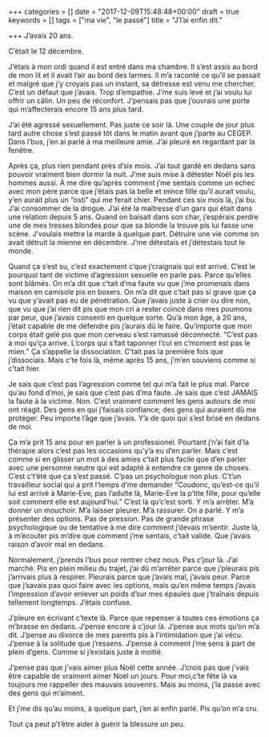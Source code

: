 +++
categories = []
date = "2017-12-09T15:48:48+00:00"
draft = true
keywords = []
tags = ["ma vie", "le passé"]
title = "J’l’ai enfin dit."

+++
J’avais 20 ans. 

C’était le 12 décembre. 

J’étais à mon ordi quand il est entré dans ma chambre. Il s’est assis au bord de mon lit et il avait l’air au bord des larmes. Il m’a raconté ce qu’il se passait et malgré que j’y croyais pas un instant, sa détresse est venu me chercher. C’est un défaut que j’avais. Trop d’empathie. J’me suis levé et j’ai voulu lui offrir un câlin. Un peu de réconfort. J’pensais pas que j’ouvrais une porte qui m’affecterais encore 15 ans plus tard.

J’ai été agressé sexuellement. Pas juste ce soir là. Une couple de jour plus tard autre chose s’est passé tôt dans le matin avant que j’parte au CEGEP. Dans l’bus, j’en ai parlé à ma meilleure amie. J’ai pleuré en regardant par la fenêtre. 

Après ça, plus rien pendant près d’six mois. J’ai tout gardé en dedans sans pouvoir vraiment bien dormir la nuit. J’me suis mise à détester Noël pis les hommes aussi. À me dire qu’après comment j’me sentais comme un echec avec mon père parce que j’étais pas la belle et mince fille qu’il aurait voulu, y’en aurait plus un “osti” qui me ferait chier. Pendant ces six mois là, j’ai bu. J’ai consommer de la drogue. J’ai été la maîtresse d’un gars qui était dans une relation depuis 5 ans. Quand on baisait dans son char, j’espèrais perdre une de mes tresses blondes pour que sa blonde la trouve pis lui fasse une scène. J’voulais mettre la marde à quelque part. Détruire une vie comme on avait détruit la mienne en décembre. J’me détestais et j’détestais tout le monde.

Quand ça s’est su, c’est exactement c’que j’craignais qui est arrivé. C’est le pourquoi tant de victime d’agression sexuelle en parle pas. Parce qu’elles sont blâmés. On m’a dit que c’tait d’ma faute vu que j’me promenais dans maison en camisole pis en boxers. On m’a dit que c’tait pas si grave que ça vu que y’avait pas eu de pénétration. Que j’avais juste à crier ou dire non, que vu que j’ai rien dit pis que mon cri a rester coincé dans mes poumons par peur, que j’avais consenti en quelque sorte. Qu’à mon âge, à 20 ans, j’était capable de me défendre pis j’aurais dû le faire. Qu’importe que mon corps était gelé pis que mon cerveau s’est ramassé déconnecté. “C’est pas à moi qu’ça arrive. L’corps qui s’fait taponner l’cul en c’moment est pas le mien.”  Ça s’appelle la dissociation. C’tait pas la première fois que j’dissociais. Mais c’te fois là, même après 15 ans, j’m’en souviens comme si c’tait hier.

Je sais que c’est pas l’agression comme tel qui m’a fait le plus mal. Parce qu’au fond d’moi, je sais que c’est pas d’ma faute. Je sais que c’est JAMAIS la faute à la victime. Non. C’est vraiment comment les gens autours de moi ont réagit. Des gens en qui j’faisais confiance; des gens qui auraient dû me protéger. Peu importe l’âge que j’avais. Y’a de quoi qui s’est brisé en dedans de moi. 

Ça m’a prit 15 ans pour en parler à un professionel. Pourtant j’n’ai fait d’la thérapie alors c’est pas les occasions qu’y’a eu d’en parler. Mais c’est comme si en glisser un mot à des amies c’tait plus facile que d’en parler avec une personne neutre qui est adapté à entendre ce genre de choses. C’est c’t’été que ça s’est passé. C’pas un psychologue non plus. C’t’un travailleur social qui a prit l’temps d’me demander “Coudonc, qu’est-ce qu’il lui est arrivé à Marie-Eve, pas l’adulte là, Marie-Eve la p’tite fille, pour qu’elle soit comment elle est aujourd’hui.” C’est là qu’c’est sorti. Y m’a arrêter. M’a donner un mouchoir. M’a laisser pleurer. M’a rassurer. On a parlé. Y m’a présenter des options. Pas de pression. Pas de grande phrase psychologique ou de tentative à me dire comment j’devais m’sentir. Juste là, à m’écouter pis m’dire que comment j’me sentais, c’tait valide. Que j’avais raison d’avoir mal en dedans. 

Normalement, j’prends l’bus pour rentrer chez nous. Pas c’jour là. J’ai marché. Pis en plein milieu du trajet, j’ai dû m’arrêter parce que j’pleurais pis j’arrivais plus à respirer. Pleurais parce que j’avais mal, j’avais peur. Parce que j’savais pas quoi faire avec les options, mais qu’en même temps j’avais l’impression d’avoir enlever un poids d’sur mes épaules que j’traînais depuis tellement longtemps. J’étais confuse.

J’pleure en écrivant c’texte là. Parce que repenser à toutes ces émotions ça m’brasse en dedans. J’pense encore à c’jour là. J’pense aux mots qu’on m’a dit. J’pense au divorce de mes parents pis à l’intimidation que j’ai vécu. J’pense à la solitude que j’ressens. J’pense à comment j’me sens à part de plein d’gens. Comme si j’existais juste à moitié. 

J’pense pas que j’vais aimer plus Noël cette année. J’crois pas que j’vais être capable de vraiment aimer Noël un jours. Pour moi,c’te fête là va toujours me rappeller des mauvais souvenirs. Mais au moins, j’la passe avec des gens qui m’aiment. 

Et j’me dis qu’au moins, à quelque part, j’en ai enfin parlé. Pis qu’on m’a cru. 

Tout ça peut p’t’être aider à guérir la blessure un peu.